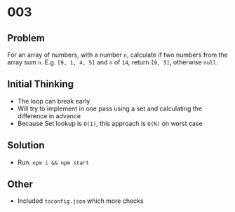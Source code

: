 # 003

## Problem

For an array of numbers, with a number `n`, calculate if two numbers from the
array sum `n`. E.g. `[9, 1, 4, 5]` and `n` of `14`, return `[9, 5]`, otherwise
`null`.

## Initial Thinking

- The loop can break early
- Will try to implement in one pass using a set and calculating the difference in advance
- Because Set lookup is `O(1)`, this approach is `O(N)` on worst case

## Solution

- Run: `npm i && npm start`

## Other

- Included `tsconfig.json` which more checks
